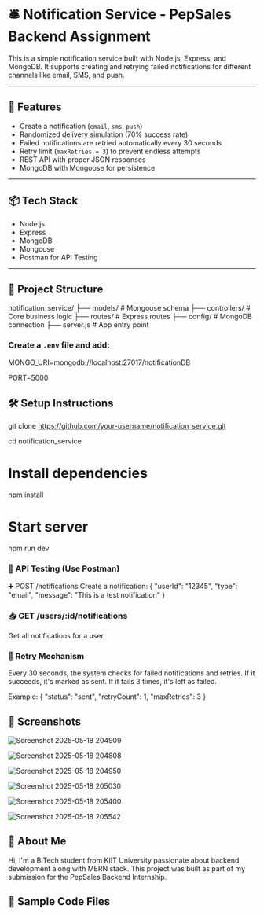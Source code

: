 # 🛎️ Notification Service - PepSales Backend Assignment

This is a simple notification service built with Node.js, Express, and MongoDB. It supports creating and retrying failed notifications for different channels like email, SMS, and push.

---

## 🚀 Features
- Create a notification (`email`, `sms`, `push`)
- Randomized delivery simulation (70% success rate)
- Failed notifications are retried automatically every 30 seconds
- Retry limit (`maxRetries = 3`) to prevent endless attempts
- REST API with proper JSON responses
- MongoDB with Mongoose for persistence

---

## 📦 Tech Stack
- Node.js
- Express
- MongoDB
- Mongoose
- Postman for API Testing

---

## 📂 Project Structure
notification_service/
├── models/ # Mongoose schema
├── controllers/ # Core business logic
├── routes/ # Express routes
├── config/ # MongoDB connection
├── server.js # App entry point





### Create a `.env` file and add:
MONGO_URI=mongodb://localhost:27017/notificationDB

PORT=5000



## 🛠️ Setup Instructions

git clone https://github.com/your-username/notification_service.git

cd notification_service

# Install dependencies
npm install

# Start server
npm run dev


### 🧪 API Testing (Use Postman)
➕ POST /notifications
Create a notification:
{
  "userId": "12345",
  "type": "email",
  "message": "This is a test notification"
}
### 📥 GET /users/:id/notifications
Get all notifications for a user.

### 🔁 Retry Mechanism
Every 30 seconds, the system checks for failed notifications and retries.
If it succeeds, it's marked as sent.
If it fails 3 times, it's left as failed.

Example:
{
  "status": "sent",
  "retryCount": 1,
  "maxRetries": 3
}
## 📸 Screenshots
![Screenshot 2025-05-18 204909](https://github.com/user-attachments/assets/ef1d37f7-5b38-432c-b272-4b9968f3710c)


![Screenshot 2025-05-18 204808](https://github.com/user-attachments/assets/059878a7-18f5-44a7-a9e3-dca71975a317)


![Screenshot 2025-05-18 204950](https://github.com/user-attachments/assets/4e2f5b07-5d64-4bfc-ab93-9a93a9943821)


![Screenshot 2025-05-18 205030](https://github.com/user-attachments/assets/95312f10-f414-44cc-bec8-714878da1f0a)


![Screenshot 2025-05-18 205400](https://github.com/user-attachments/assets/d621748b-d414-4363-bcf4-1b2fc51297b7)


![Screenshot 2025-05-18 205542](https://github.com/user-attachments/assets/694f2f66-5eae-4c32-9ae4-e3b4837c60e4)



## 💼 About Me
Hi, I'm a B.Tech student from KIIT University passionate about backend development along with MERN stack. This project was built as part of my submission for the PepSales Backend Internship.

## 📄 Sample Code Files
